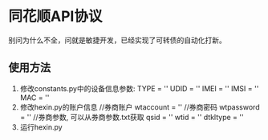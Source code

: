# 同花顺API协议
别问为什么不全，问就是敏捷开发，已经实现了可转债的自动化打新。
## 使用方法
1. 修改constants.py中的设备信息参数:
TYPE = ''
UDID = ''
IMEI = ''
IMSI = ''
MAC = ''
2. 修改hexin.py的账户信息
//券商账户
wtaccount = ''
//券商密码
wtpassword = ''
//券商参数, 可以从券商参数.txt获取
qsid = ''
wtid = ''
dtkltype = ''
3. 运行hexin.py

